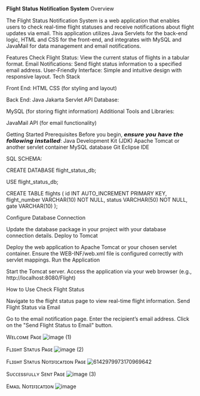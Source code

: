 𝐅𝐥𝐢𝐠𝐡𝐭 𝐒𝐭𝐚𝐭𝐮𝐬 𝐍𝐨𝐭𝐢𝐟𝐢𝐜𝐚𝐭𝐢𝐨𝐧 𝐒𝐲𝐬𝐭𝐞𝐦
Overview

The Flight Status Notification System is a web application that enables users to check real-time flight statuses and receive notifications about flight updates via email.
This application utilizes Java Servlets for the back-end logic, HTML and CSS for the front-end, and integrates with MySQL and JavaMail for data management and email notifications.


Features
Check Flight Status: View the current status of flights in a tabular format.
Email Notifications: Send flight status information to a specified email address.
User-Friendly Interface: Simple and intuitive design with responsive layout.
Tech Stack

Front End:
HTML
CSS (for styling and layout)

Back End:
Java
Jakarta Servlet API
Database:

MySQL (for storing flight information)
Additional Tools and Libraries:

JavaMail API (for email functionality)

Getting Started
Prerequisites
Before you begin, 𝙚𝙣𝙨𝙪𝙧𝙚 𝙮𝙤𝙪 𝙝𝙖𝙫𝙚 𝙩𝙝𝙚 𝙛𝙤𝙡𝙡𝙤𝙬𝙞𝙣𝙜 𝙞𝙣𝙨𝙩𝙖𝙡𝙡𝙚𝙙:
Java Development Kit (JDK)
Apache Tomcat or another servlet container
MySQL database
Git
Eclipse IDE

SQL SCHEMA:

CREATE DATABASE flight_status_db;

USE flight_status_db;

CREATE TABLE flights (
    id INT AUTO_INCREMENT PRIMARY KEY,
    flight_number VARCHAR(10) NOT NULL,
    status VARCHAR(50) NOT NULL,
    gate VARCHAR(10)
);

Configure Database Connection

Update the database package in your project with your database connection details.
Deploy to Tomcat

Deploy the web application to Apache Tomcat or your chosen servlet container.
Ensure the WEB-INF/web.xml file is configured correctly with servlet mappings.
Run the Application

Start the Tomcat server.
Access the application via your web browser (e.g., http://localhost:8080/Flight)

How to Use
Check Flight Status

Navigate to the flight status page to view real-time flight information.
Send Flight Status via Email

Go to the email notification page.
Enter the recipient’s email address.
Click on the "Send Flight Status to Email" button.

Wᴇʟᴄᴏᴍᴇ Pᴀɢᴇ
![image (1)](https://github.com/user-attachments/assets/1be2ffcd-3008-4b9b-8f21-34bd3414209f)

Fʟɪɢʜᴛ Sᴛᴀᴛᴜs Pᴀɢᴇ
![image (2)](https://github.com/user-attachments/assets/a93966f8-1acf-4b84-89a9-288570a858c7)

Fʟɪɢʜᴛ Sᴛᴀᴛᴜs Nᴏᴛɪꜰɪᴄᴀᴛɪᴏɴ Pᴀɢᴇ
![6142979973170969642](https://github.com/user-attachments/assets/25ad41d7-49d3-4d2a-9a43-2ff97dbaf29f)

Sᴜᴄᴄᴇssꜰᴜʟʟʏ Sᴇɴᴛ Pᴀɢᴇ
![image (3)](https://github.com/user-attachments/assets/bb80c5af-ea39-43d1-af45-90265be7c686)

Eᴍᴀɪʟ Nᴏᴛɪꜰɪᴄᴀᴛɪᴏɴ
![image](https://github.com/user-attachments/assets/b94cadbe-d7aa-4ec0-8914-807f17b28c3b)



